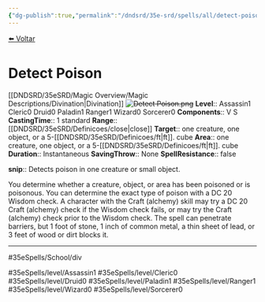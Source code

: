 ```yaml
---
{"dg-publish":true,"permalink":"/dndsrd/35e-srd/spells/all/detect-poison/"}
---
```



<a href="javascript:history.back()">⬅️ Voltar</a>
# Detect Poison
[[DNDSRD/35eSRD/Magic Overview/Magic Descriptions/Divination\|Divination]]  <s class="aside-hide">![Detect Poison.png](/img/user/DNDSRD/35eSRD/Spells/imgs/detect%20poison.png)</s>
**Level**:: Assassin1 Cleric0 Druid0 Paladin1 Ranger1 Wizard0 Sorcerer0 
**Components**:: V S 
**CastingTime**:: 1 standard 
**Range**:: [[DNDSRD/35eSRD/Definicoes/close\|close]]
**Target**:: one creature, one object, or a 5-[[DNDSRD/35eSRD/Definicoes/ft\|ft]]. cube
**Area**:: one creature, one object, or a 5-[[DNDSRD/35eSRD/Definicoes/ft\|ft]]. cube
**Duration**:: Instantaneous
**SavingThrow**:: None
**SpellResistance**:: false

**snip**:: Detects poison in one creature or small object.  




You determine whether a creature, object, or area has been poisoned or is poisonous. You can determine the exact type of poison with a DC 20 Wisdom check. A character with the Craft (alchemy) skill may try a DC 20 Craft (alchemy) check if the Wisdom check fails, or may try the Craft (alchemy) check prior to the Wisdom check.
The spell can penetrate barriers, but 1 foot of stone, 1 inch of common metal, a thin sheet of lead, or 3 feet of wood or dirt blocks it.

<hr/>



#35eSpells/School/div

#35eSpells/level/Assassin1 #35eSpells/level/Cleric0 #35eSpells/level/Druid0 #35eSpells/level/Paladin1 #35eSpells/level/Ranger1 #35eSpells/level/Wizard0 #35eSpells/level/Sorcerer0 